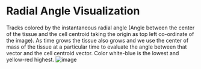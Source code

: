 # Radial Angle Visualization
Tracks colored by the instantaneous radial angle (Angle between the center of the tissue and the cell centroid taking the origin as top left co-ordinate of the image).
As time grows the tissue also grows and we use the center of mass of the tissue at a particular time to evaluate the angle between that vector and the cell centroid vector. Color white-blue is the lowest and yellow-red highest.
![image](images/track_animation_dividing.gif)
